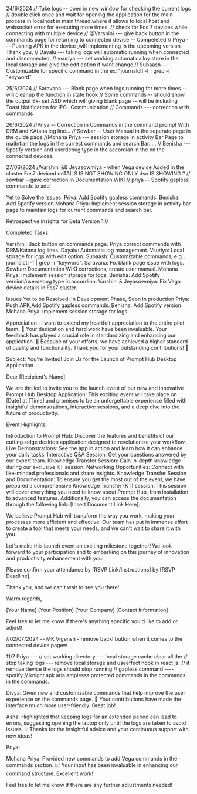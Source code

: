 24/6/2024
// Take logs -- open in new window for checking the current logs 
// double click once and wait for opening the application for the main process in localhost in main thread.where it allows to local host and websocket  error for executing more times.
// check for Fos 7 devices while connecting with multiple device
// @Varshini ---  give back button in the commands page for returning to connected device -- Compeleted 
// Priya --- Pushing APK in the device ,will implementing in the upcoming version Thank you,
// Dayalu --- taking logs will automatic running when connected and disconnected.
// vsuriya ---  set working automaticalluy store in the local storage and give the edit option if want change
// Subaash -- Customizable for specific command in the ex: "journalctl -f | grep -i "keyword".

25/6/2024
// Saravana --- Blank page when logs running for more times -- will cleanup the function in state hook
// Some commands -- should show the output Ex- set ASD which will giving blank page -- will be including Toast Notification for IPC- Communication
// Commands --- correction with commands 

26/6/2024
//Priya -- Correction in Commands in the command prompt With DRM and KAtana log line...
// Sowbar --  User Manual in the seperate page in the guide page 
//Mohana Priya --- session storage in activity Bar Page to maitntian the logs in the currect commands and search Bar.....
// Benisha --- Spotify version and userdebug type in the accordian in the on the connected devices.

27/06/2024
//Varshini && Jeyasowmiya - when Vega device Added in the cluster Fos7 deviced deTAILS  IS NOT SHOWING ONLY dsn IS SHOWING ?
// sowbar --gave correction in Documentation WIKI
// priya -- Spotify gapless commands to add


Yet to Solve the Issues:
Priya: Add Spotify gapless commands.
Benisha: Add Spotify version
Mohana Priya: Implement session storage in activity bar page to maintain logs for current commands and search bar.


Retrospective insights for Beta Version 1.0


Completed Tasks:

Varshini: Back button on commands page.
Priya:correct commands with DRM/Katana log lines.
Dayalu: Automatic log management.
Vsuriya: Local storage for logs with edit option.
Subaash: Customizable commands, e.g., journalctl -f | grep -i "keyword".
Saravana: Fix blank page issue with logs.
Sowbar: Documentation WIKI corrections, create user manual.
Mohana Priya: Implement session storage for logs.
Benisha: Add Spotify version/userdebug type in accordion.
Varshini & Jeyasowmiya: Fix Vega device details in Fos7 cluster.

Issues Yet to be Resolved:
In Development Phase, Soon in production
Priya: Push APK,Add Spotify gapless commands.
Benisha: Add Spotify version.
Mohana Priya: Implement session storage for logs.

Appreciation :
I want to extend my heartfelt appreciation to the entire pilot team. 🙏 Your dedication and hard work have been invaluable. Your feedback has played a crucial role in standardizing and enhancing our application. 🚀 Because of your efforts, we have achieved a higher standard of quality and functionality. Thank you for your outstanding contributions! 🌟


Subject: You're Invited! Join Us for the Launch of Prompt Hub Desktop Application

Dear [Recipient's Name],

We are thrilled to invite you to the launch event of our new and innovative Prompt Hub Desktop Application! This exciting event will take place on [Date] at [Time] and promises to be an unforgettable experience filled with insightful demonstrations, interactive sessions, and a deep dive into the future of productivity.

Event Highlights:

Introduction to Prompt Hub: Discover the features and benefits of our cutting-edge desktop application designed to revolutionize your workflow.
Live Demonstrations: See the app in action and learn how it can enhance your daily tasks.
Interactive Q&A Session: Get your questions answered by our expert team.
Knowledge Transfer Session: Gain in-depth knowledge during our exclusive KT session.
Networking Opportunities: Connect with like-minded professionals and share insights.
Knowledge Transfer Session and Documentation:
To ensure you get the most out of the event, we have prepared a comprehensive Knowledge Transfer (KT) session. This session will cover everything you need to know about Prompt Hub, from installation to advanced features. Additionally, you can access the documentation through the following link: [Insert Document Link Here].

We believe Prompt Hub will transform the way you work, making your processes more efficient and effective. Our team has put in immense effort to create a tool that meets your needs, and we can't wait to share it with you.

Let's make this launch event an exciting milestone together! We look forward to your participation and to embarking on this journey of innovation and productivity enhancement with you.

Please confirm your attendance by [RSVP Link/Instructions] by [RSVP Deadline].

Thank you, and we can't wait to see you there!

Warm regards,

[Your Name]
[Your Position]
[Your Company]
[Contact Information]

Feel free to let me know if there's anything specific you'd like to add or adjust!


//02/07/2024 --   MK Vigensh - remove backl button when it comes to the connected device pagew


11/7
   Priya --- 
// set working directory   --- local storage cache clear all the 
// stop taking logs        ---  remove local storage and useeffect hook in react js.
// if remove device the logs should stop running 
// gapless command ---- spotify
// knight apk aria amplesss protected commands in the commands in the commands.



Divya: Given new and customizable commands that help improve the user experience on the commands page. 🌟 Your contributions have made the interface much more user-friendly. Great job!

Asha: Highlighted that keeping logs for an extended period can lead to errors, suggesting opening the laptop only until the logs are taken to avoid issues. 💡 Thanks for the insightful advice and your continuous support with new ideas!


Priya: 

Mohana Priya: Provided new commands to add Vega commands in the commands section. 📈 Your input has been invaluable in enhancing our command structure. Excellent work!

Feel free to let me know if there are any further adjustments needed!


